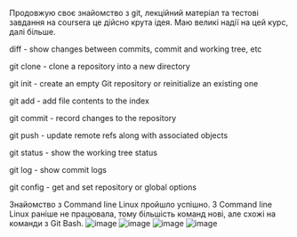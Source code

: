 Продовжую своє знайомство з git, лекційний матеріал та тестові завдання на coursera це дійсно крута ідея. Маю великі надії на цей курс, далі більше.

diff - show changes between commits, commit and working tree, etc

git clone - clone a repository into a new directory

git init - create an empty Git repository or reinitialize an existing one

git add - add file contents to the index

git commit - record changes to the repository

git push - update remote refs along with associated objects

git status - show the working tree status

git log - show commit logs

git config - get and set repository or global options

Знайомство з  Command line Linux пройшло успішно. З Command line Linux раніше не працювала, тому більшість команд нові, але схожі на команди з Git Bash.
![image](https://user-images.githubusercontent.com/105444704/180610875-6b1869d4-4a48-4803-ad17-8138d9fc965f.png)
![image](https://user-images.githubusercontent.com/105444704/180610930-f24cf2ac-210b-4db6-a7b9-77dbac914047.png)
![image](https://user-images.githubusercontent.com/105444704/180610967-e72483eb-cccc-4069-b995-20fe50dddd91.png)
![image](https://user-images.githubusercontent.com/105444704/180611029-2402406e-9da6-45d9-9ac1-e71074e2fd97.png)



